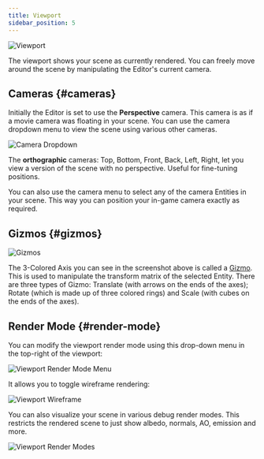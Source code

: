 ```yaml
---
title: Viewport
sidebar_position: 5
---
```


![Viewport](/img/user-manual/editor/viewport/viewport.jpg)

The viewport shows your scene as currently rendered. You can freely move around the scene by manipulating the Editor's current camera.

## Cameras {#cameras}

Initially the Editor is set to use the **Perspective** camera. This camera is as if a movie camera was floating in your scene. You can use the camera dropdown menu to view the scene using various other cameras.

![Camera Dropdown](/img/user-manual/editor/viewport/camera-dropdown.jpg)

The **orthographic** cameras: Top, Bottom, Front, Back, Left, Right, let you view a version of the scene with no perspective. Useful for fine-tuning positions.

You can also use the camera menu to select any of the camera Entities in your scene. This way you can position your in-game camera exactly as required.

## Gizmos {#gizmos}

![Gizmos](/img/user-manual/editor/viewport/gizmos.jpg)

The 3-Colored Axis you can see in the screenshot above is called a [Gizmo][4]. This is used to manipulate the transform matrix of the selected Entity. There are three types of Gizmo: Translate (with arrows on the ends of the axes); Rotate (which is made up of three colored rings) and Scale (with cubes on the ends of the axes).

## Render Mode {#render-mode}

You can modify the viewport render mode using this drop-down menu in the top-right of the viewport:

![Viewport Render Mode Menu](/img/user-manual/editor/viewport/render-mode-menu.png)

It allows you to toggle wireframe rendering:

![Viewport Wireframe](/img/user-manual/editor/viewport/wireframe.png)

You can also visualize your scene in various debug render modes. This restricts the rendered scene to just show albedo, normals, AO, emission and more.

![Viewport Render Modes](/img/user-manual/editor/viewport/render-modes.png)

[4]: /user-manual/glossary#gizmo
